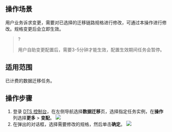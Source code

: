 
## 操作场景
用户业务诉求变更，需要对已选择的迁移链路规格进行修改，可通过本操作进行修改。规格变更后会立即生效。

> ? 
> 
> 用户自助变更配置后，需要3-5分钟才能生效，配置生效期间任务会暂停。

## 适用范围

已计费的数据迁移任务。

## 操作步骤

1. 登录 [DTS 控制台](https://console.cloud.tencent.com/dts/migration)，在左侧导航选择**数据迁移**页，选择指定任务实例，在**操作**列选择**更多** > **变配**。
![](https://qcloudimg.tencent-cloud.cn/raw/803e07f7d26624d7e963434f10289059.png)
2. 在弹出的对话框，选择需要修改的规格，然后单击**确定**。
![](https://qcloudimg.tencent-cloud.cn/raw/60a7410770566b552f7c46f03fee9315.png)
